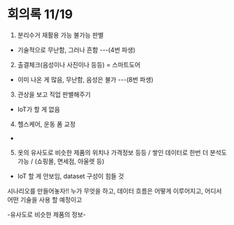# 회의록 11/19

1. 분리수거 재활용 가능 불가능 판별
 - 기술적으로 무난함, 그러나 흔함 ---(4번 파생)

2. 출결체크(음성이나 사진이나 등등) = 스마트도어
 - 이미 나온 게 많음, 무난함, 음성은 불가 ---(8번 파생)

3. 관상을 보고 직업 판별해주기
 - IoT가 할 게 없음

4. 헬스케어, 운동 폼 교정
 - 

5. 옷의 유사도로 비슷한 제품의 위치나 가격정보 등등 / 쌓인 데이터로 한번 더 분석도 가능 / (쇼핑몰, 면세점, 아울렛 등)
 -  IoT 할 게 안보임, dataset 구성이 힘들 것


 시나리오를 만들어놓자!!
 누가 무엇을 하고, 데이터 흐름은 어떻게 이루어지고, 어디서 어떤 기술을 사용 할 예정이고 

-유사도로 비슷한 제품의 정보-